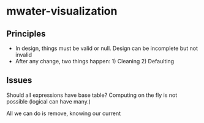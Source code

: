 # mwater-visualization

## Principles

* In design, things must be valid or null. Design can be incomplete but not invalid
* After any change, two things happen: 1) Cleaning 2) Defaulting

## Issues

Should all expressions have base table? Computing on the fly is not possible (logical can have many.)

All we can do is remove, knowing our current 